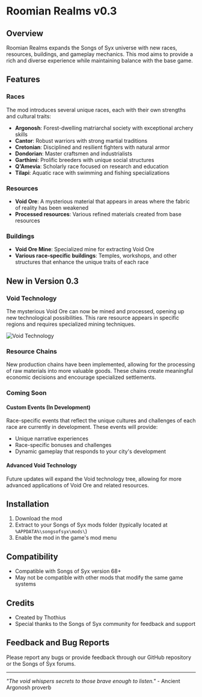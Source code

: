 # Roomian Realms v0.3

## Overview
Roomian Realms expands the Songs of Syx universe with new races, resources, buildings, and gameplay mechanics. This mod aims to provide a rich and diverse experience while maintaining balance with the base game.

## Features

### Races
The mod introduces several unique races, each with their own strengths and cultural traits:

- **Argonosh**: Forest-dwelling matriarchal society with exceptional archery skills
- **Cantor**: Robust warriors with strong martial traditions
- **Cretonian**: Disciplined and resilient fighters with natural armor
- **Dondorian**: Master craftsmen and industrialists
- **Garthimi**: Prolific breeders with unique social structures
- **Q'Amevia**: Scholarly race focused on research and education
- **Tilapi**: Aquatic race with swimming and fishing specializations

### Resources
- **Void Ore**: A mysterious material that appears in areas where the fabric of reality has been weakened
- **Processed resources**: Various refined materials created from base resources

### Buildings
- **Void Ore Mine**: Specialized mine for extracting Void Ore
- **Various race-specific buildings**: Temples, workshops, and other structures that enhance the unique traits of each race

## New in Version 0.3

### Void Technology
The mysterious Void Ore can now be mined and processed, opening up new technological possibilities. This rare resource appears in specific regions and requires specialized mining techniques.

![Void Technology](assets/gfx/settlement/ui/sprite/icon/24/resource/Sithilon/0.png)

### Resource Chains
New production chains have been implemented, allowing for the processing of raw materials into more valuable goods. These chains create meaningful economic decisions and encourage specialized settlements.

### Coming Soon

#### Custom Events (In Development)
Race-specific events that reflect the unique cultures and challenges of each race are currently in development. These events will provide:
- Unique narrative experiences
- Race-specific bonuses and challenges
- Dynamic gameplay that responds to your city's development

#### Advanced Void Technology
Future updates will expand the Void technology tree, allowing for more advanced applications of Void Ore and related resources.

## Installation
1. Download the mod
2. Extract to your Songs of Syx mods folder (typically located at `%APPDATA%\songsofsyx\mods\`)
3. Enable the mod in the game's mod menu

## Compatibility
- Compatible with Songs of Syx version 68+
- May not be compatible with other mods that modify the same game systems

## Credits
- Created by Thothius
- Special thanks to the Songs of Syx community for feedback and support

## Feedback and Bug Reports
Please report any bugs or provide feedback through our GitHub repository or the Songs of Syx forums.

---

*"The void whispers secrets to those brave enough to listen."* - Ancient Argonosh proverb
